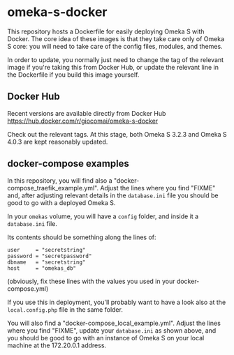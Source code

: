 # omeka-s-docker

This repository hosts a Dockerfile for easily deploying Omeka S with Docker. The core idea of these images is that they take care only of Omeka S core: you will need to take care of the config files, modules, and themes. 

In order to update, you normally just need to change the tag of the relevant image if you're taking this from Docker Hub, or update the relevant line in the Dockerfile if you build this image yourself. 

## Docker Hub

Recent versions are available directly from Docker Hub  https://hub.docker.com/r/giocomai/omeka-s-docker

Check out the relevant tags. At this stage, both Omeka S 3.2.3 and Omeka S 4.0.3 are kept reasonably updated. 

## docker-compose examples

In this repository, you will find also a "docker-compose_traefik_example.yml". Adjust the lines where you find "FIXME" and, after adjusting relevant details in the `database.ini` file you should be good to go with a deployed Omeka S. 

In your `omekas` volume, you will have a `config` folder, and inside it a `database.ini` file.

Its contents should be something along the lines of:

```
user     = "secretstring"
password = "secretpassword"
dbname   = "secretstring"
host     = "omekas_db"
```
(obviously, fix these lines with the values you used in your docker-compose.yml)

If you use this in deployment, you'll probably want to have a look also at the `local.config.php` file in the same folder.

You will also find a "docker-compose_local_example.yml".  Adjust the lines where you find "FIXME", update your `database.ini` as shown above, and you should be good to go with an instance of Omeka S on your local machine at the 172.20.0.1 address. 

